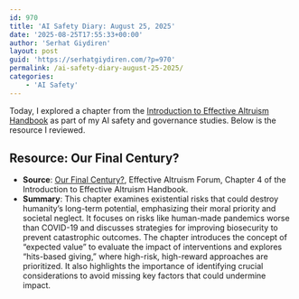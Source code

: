 ```yaml
---
id: 970
title: 'AI Safety Diary: August 25, 2025'
date: '2025-08-25T17:55:33+00:00'
author: 'Serhat Giydiren'
layout: post
guid: 'https://serhatgiydiren.com/?p=970'
permalink: /ai-safety-diary-august-25-2025/
categories:
    - 'AI Safety'
---
```


Today, I explored a chapter from the [Introduction to Effective Altruism Handbook](https://forum.effectivealtruism.org/handbook) as part of my AI safety and governance studies. Below is the resource I reviewed.

## Resource: Our Final Century?

- **Source**: [Our Final Century?](https://forum.effectivealtruism.org/s/vSAFjmWsfbMrTonpq), Effective Altruism Forum, Chapter 4 of the Introduction to Effective Altruism Handbook.
- **Summary**: This chapter examines existential risks that could destroy humanity’s long-term potential, emphasizing their moral priority and societal neglect. It focuses on risks like human-made pandemics worse than COVID-19 and discusses strategies for improving biosecurity to prevent catastrophic outcomes. The chapter introduces the concept of “expected value” to evaluate the impact of interventions and explores “hits-based giving,” where high-risk, high-reward approaches are prioritized. It also highlights the importance of identifying crucial considerations to avoid missing key factors that could undermine impact.